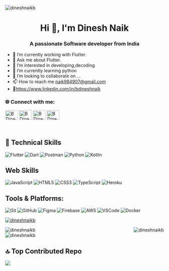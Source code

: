 <p align="left"> <img src="https://komarev.com/ghpvc/?username=dineshnaikb&label=Profile%20views&color=0e75b6&style=flat" alt="dineshnaikb" /> </p>
<h1 align="center">Hi 👋, I'm Dinesh Naik</h1>
<h3 align="center">A passionate Software developer from India</h3>

- 🔭 I’m currently working with Flutter.
- 💬 Ask me about Flutter.
- 👀 I’m interested in developing,decoding
- 🌱 I’m currently learning python
- 💞️ I’m looking to collaborate on ...
- 📫 How to reach me naik984907@gmail.com 
- 📲https://www.linkedin.com/in/bdineshnaik 


<h3 align="left">🌐 Connect with me:</h3>
<p align="left">
<a href="https://www.linkedin.com/in/bdineshnaik/" target="blank"><img align="center" src="https://raw.githubusercontent.com/rahuldkjain/github-profile-readme-generator/master/src/images/icons/Social/linked-in-alt.svg" alt="B Dinesh Naik" height="30" width="40" /></a>
<a href="https://www.instagram.com/hacker____ghost/" target="blank"><img align="center" src="https://raw.githubusercontent.com/rahuldkjain/github-profile-readme-generator/master/src/images/icons/Social/instagram.svg" alt="B Dinesh Naik" height="30" width="40" /></a>
<a href="https://www.facebook.com/simha.naik.7/" target="blank"><img align="center" src="https://raw.githubusercontent.com/rahuldkjain/github-profile-readme-generator/master/src/images/icons/Social/facebook.svg" alt="B Dinesh Naik" height="30" width="40" /></a>
<a href="https://leetcode.com/naik984907/" target="blank"><img align="center" src="https://raw.githubusercontent.com/rahuldkjain/github-profile-readme-generator/master/src/images/icons/Social/leet-code.svg" alt="B Dinesh Naik" height="30" width="40" /></a>
</p>
<br>

## 💼 Technical Skills
![Flutter](https://img.shields.io/badge/flutter-%23000000.svg?style=for-the-badge&logo=flutter&logoColor=blue)
![Dart](https://img.shields.io/badge/dart-%23000000.svg?style=for-the-badge&logo=dart&logoColor=blue)
![Postman](https://img.shields.io/badge/Postman-FF6C37?style=for-the-badge&logo=postman&logoColor=white)
![Python](https://img.shields.io/badge/Python-3776AB?style=flat-square&logo=python&logoColor=white)
![Kotlin](https://img.shields.io/badge/Kotlin-7F52FF?style=flat-square&logo=kotlin&logoColor=white)

## Web Skills
![JavaScript](https://img.shields.io/badge/JavaScript-F7DF1E?style=flat-square&logo=javascript&logoColor=black)
![HTML5](https://img.shields.io/badge/HTML5-E34F26?style=flat-square&logo=html5&logoColor=white)
![CSS3](https://img.shields.io/badge/CSS3-1572B6?style=flat-square&logo=css3&logoColor=white)
![TypeScript](https://img.shields.io/badge/TypeScript-3178C6?style=flat-square&logo=typescript&logoColor=white)
![Heroku](https://img.shields.io/badge/heroku-%23430098.svg?style=for-the-badge&logo=heroku&logoColor=white)

## Tools & Platforms:
![Git](https://img.shields.io/badge/git-%23F05033.svg?style=for-the-badge&logo=git&logoColor=white)
![GitHub](https://img.shields.io/badge/github-%23121011.svg?style=for-the-badge&logo=github&logoColor=white)
![Figma](https://img.shields.io/badge/figma-%23F24E1E.svg?style=for-the-badge&logo=figma&logoColor=white)
![Firebase](https://img.shields.io/badge/Firebase-FFCA28?style=flat-square&logo=firebase&logoColor=black)
![AWS](https://img.shields.io/badge/AWS-F38020?style=flat-square&logo=amazonaws&logoColor=white)
![VSCode](https://img.shields.io/badge/VSCode-007ACC?style=flat-square&logo=visual-studio-code&logoColor=white)
![Docker](https://img.shields.io/badge/Docker-2496ED?style=flat-square&logo=docker&logoColor=white)


<p align="left"> <a href="https://github.com/ryo-ma/github-profile-trophy"><img src="https://github-profile-trophy.vercel.app/?username=dineshnaikb" alt="dineshnaikb" /></a> </p>

<div>
<img align = "left"  src="https://github-readme-stats.vercel.app/api?username=dineshnaikb&count_private=true" alt = "dineshnaikb" />
  
<img align="right"  src="https://github-readme-streak-stats.herokuapp.com/?user=dineshnaikb&count_private=true" alt="dineshnaikb" />
</div>
<br> 
<div>
<img src="https://github-readme-stats.vercel.app/api/top-langs?username=dineshnaikb&show_icons=true&locale=en" alt="dineshnaikb" />
  </div>

  
## 🔝 Top Contributed Repo
![](https://github-contributor-stats.vercel.app/api?username=dineshnaikb&limit=5&theme=dark&combine_all_yearly_contributions=true)
<!---
dineshnaikb/dineshnaikb is a ✨ special ✨ repository because its `README.md` (this file) appears on your GitHub profile.
You can click the Preview link to take a look at your changes.
--->
